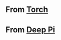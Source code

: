 ## From [Torch](http://torch.ch/docs/getting-started.html#_)
## From [Deep Pi](https://github.com/vfonov/deep-pi#installing-torch-on-raspbian)
